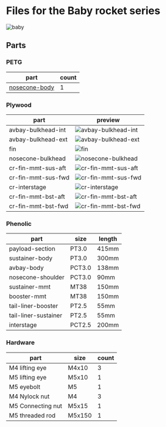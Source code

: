 # Files for the Baby rocket series

![baby](https://res.cloudinary.com/ronaldhatcher/image/upload/v1717939384/baby/05-01_petpyb.jpg)

## Parts

### PETG

| part                | count |
| ------------------- | ----- |
| [nosecone-body](./3mf/) | 1     |

### Plywood

| part               | preview |
| ------------------ | ------- |
| avbay-bulkhead-int | ![avbay-bulkhead-int](./svg/avbay-bulkhead-int.svg)  |
| avbay-bulkhead-ext | ![avbay-bulkhead-ext](./svg/avbay-bulkhead-ext.svg)  |
| fin                | ![fin](./svg/fin.svg) |
| nosecone-bulkhead  | ![nosecone-bulkhead](./svg/nosecone-bulkhead.svg) |
| cr-fin-mmt-sus-aft | ![cr-fin-mmt-sus-aft](./svg/cr-fin-mmt-sus-aft.svg) |
| cr-fin-mmt-sus-fwd  | ![cr-fin-mmt-sus-fwd](./svg/cr-fin-mmt-sus-fwd.svg) |
| cr-interstage  | ![cr-interstage](./svg/cr-interstage.svg) |
| cr-fin-mmt-bst-aft | ![cr-fin-mmt-bst-aft](./svg/cr-fin-mmt-bst-aft.svg) |
| cr-fin-mmt-bst-fwd  | ![cr-fin-mmt-bst-fwd](./svg/cr-fin-mmt-bst-fwd.svg) |

### Phenolic

| part                 |  size  | length |
| -------------------- | ------ | ------ |
| payload-section      | PT3.0  | 415mm  |
| sustainer-body       | PT3.0  | 300mm  |
| avbay-body           | PCT3.0 | 138mm  |
| nosecone-shoulder    | PCT3.0 | 90mm   |
| sustainer-mmt        | MT38   | 150mm  |
| booster-mmt          | MT38   | 150mm  |
| tail-liner-booster   | PT2.5  | 55mm   |
| tail-liner-sustainer | PT2.5  | 55mm   |
| interstage           | PCT2.5 | 200mm  |

### Hardware

| part                 | size   | count |
| -------------------- | ------ | ----- |
| M4 lifting eye       | M4x10  | 3     |
| M5 lifting eye       | M5x10  | 1     |
| M5 eyebolt           | M5     | 1     |
| M4 Nylock nut        | M4     | 3     |
| M5 Connecting nut    | M5x15  | 1     |
| M5 threaded rod      | M5x150 | 1     |
